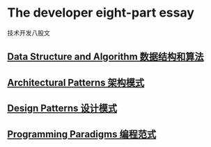# The developer eight-part essay

技术开发八股文

## [Data Structure and Algorithm 数据结构和算法](algorithms/README.md)

## [Architectural Patterns 架构模式](architectural-patterns/README.md)

## [Design Patterns 设计模式](design-patterns/README.md)

## [Programming Paradigms 编程范式](programming-paradigms/README.MD)
